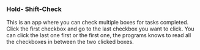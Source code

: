 ### Hold- Shift-Check
This is an app where you can check multiple boxes for tasks completed.
Click the first checkbox and go to the last checkbox you want to click.
You can click the last one first or the first one, the programs knows to read all the checkboxes in between the two clicked boxes.